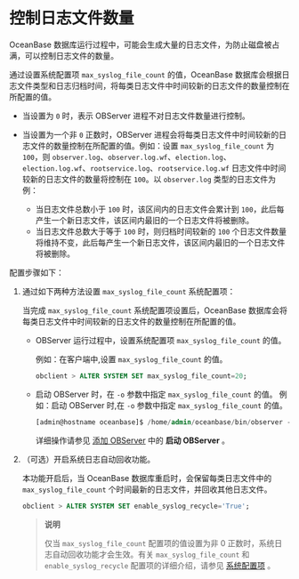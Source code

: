 # 控制日志文件数量

OceanBase 数据库运行过程中，可能会生成大量的日志文件，为防止磁盘被占满，可以控制日志文件的数量。

通过设置系统配置项 `max_syslog_file_count` 的值，OceanBase 数据库会根据日志文件类型和日志归档时间，将每类日志文件中时间较新的日志文件的数量控制在所配置的值。

* 当设置为 `0` 时，表示 OBServer 进程不对日志文件数量进行控制。
* 当设置为一个非 `0` 正数时，OBServer 进程会将每类日志文件中时间较新的日志文件的数量控制在所配置的值。例如：设置 `max_syslog_file_count` 为 `100`，则 `observer.log`、`observer.log.wf`、`election.log`、`election.log.wf`、`rootservice.log`、`rootservice.log.wf` 日志文件中时间较新的日志文件的数量将控制在 `100`。以 `observer.log` 类型的日志文件为例：

  * 当日志文件总数小于 `100` 时，该区间内的日志文件会累计到 `100`，此后每产生一个新日志文件，该区间内最旧的一个日志文件将被删除。
  * 当日志文件总数大于等于 `100` 时，则归档时间较新的 `100` 个日志文件数量将维持不变，此后每产生一个新日志文件，该区间内最旧的一个日志文件将被删除。

配置步骤如下：

1. 通过如下两种方法设置 `max_syslog_file_count` 系统配置项：

   当完成 `max_syslog_file_count` 系统配置项设置后，OceanBase 数据库会将每类日志文件中时间较新的日志文件的数量控制在所配置的值。

   * OBServer 运行过程中，设置系统配置项 `max_syslog_file_count` 的值。

     例如：在客户端中,设置 `max_syslog_file_count` 的值。

     ```sql
     obclient > ALTER SYSTEM SET max_syslog_file_count=20;
     ```

   * 启动 OBServer 时，在 `-o` 参数中指定 `max_syslog_file_count` 的值。
     例如：启动 OBServer 时,在 `-o` 参数中指定 `max_syslog_file_count` 的值。

     ```sql
     [admin@hostname oceanbase]$ /home/admin/oceanbase/bin/observer -i eth0 -P XXXX -p YYYY -z zone1 -d /home/admin/oceanbase/store/obdemo -r 'xxx.xxx.xxx.xxx:xxxx:xxx.xxx.xxx.xxx:xxxx xxx.xxx.xxx.xxx:xxxx:yyyy' -c 20190716 -n obdemo -o "max_syslog_file_count=20,memory_limit_percentage=90,memstore_limit_percentage=60,datafile_disk_percentage=80,config_additional_dir=/data/1/obdemo/etc3;/data/log1/obdemo/etc2"
     ```

     详细操作请参见 [添加 OBServer](../../1.manage-clusters/5.manage-observer/1.add-observer.md) 中的 **启动 OBServer** 。

2. （可选）开启系统日志自动回收功能。

   本功能开启后，当 OceanBase 数据库重启时，会保留每类日志文件中的 `max_syslog_file_count` 个时间最新的日志文件，并回收其他日志文件。

   ```sql
   obclient > ALTER SYSTEM SET enable_syslog_recycle='True';
   ```

   > **说明**
   >
   > 仅当 `max_syslog_file_count` 配置项的值设置为非 0 正数时，系统日志自动回收功能才会生效。有关 `max_syslog_file_count` 和 `enable_syslog_recycle` 配置项的详细介绍，请参见 [系统配置项](../../../../5.system-reference/1.system-configuration-items/1.system-configuration-items-overview.md) 。
